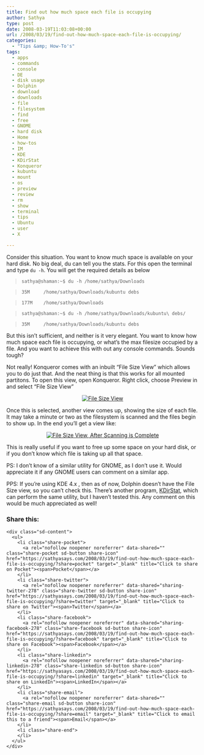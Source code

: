 ```yaml
---
title: Find out how much space each file is occupying
author: Sathya
type: post
date: 2008-03-19T11:03:08+00:00
url: /2008/03/19/find-out-how-much-space-each-file-is-occupying/
categories:
  - "Tips &amp; How-To's"
tags:
  - apps
  - commands
  - console
  - DE
  - disk usage
  - Dolphin
  - download
  - downloads
  - file
  - filesystem
  - find
  - free
  - GNOME
  - hard disk
  - Home
  - how-tos
  - IM
  - KDE
  - KDirStat
  - Konqueror
  - kubuntu
  - mount
  - os
  - preview
  - review
  - rm
  - show
  - terminal
  - tips
  - Ubuntu
  - user
  - X

---
```

Consider this situation. You want to know much space is available on your hard disk. No big deal, du can tell you the stats. For this open the terminal and type `du -h`. You will get the required details as below

> `sathya@shaman:~$ du -h /home/sathya/Downloads`
  
> `35M     /home/sathya/Downloads/kubuntu debs`
  
> `177M    /home/sathya/Downloads`
  
> `sathya@shaman:~$ du -h /home/sathya/Downloads/kubuntu\ debs/`
  
> `35M     /home/sathya/Downloads/kubuntu debs`

But this isn&#8217;t sufficient, and neither is it very elegant. You want to know how much space each file is occupying, or what&#8217;s the max filesize occupied by a file. And you want to achieve this with out any console commands. Sounds tough?

Not really! Konqueror comes with an inbuilt &#8220;File Size View&#8221; which allows you to do just that. And the neat thing is that this works for all mounted partitons. To open this view, open Konqueror. Right click, choose Preview in and select &#8220;File Size View&#8221;

<p align="center">
  <a href="https://i1.wp.com/sathyasays.com/wp-content/uploads/2008/03/filesizwview.jpg" title="File Size View"><img src="https://i2.wp.com/sathyasays.com/wp-content/uploads/2008/03/filesizwview.thumbnail.jpg?w=740" alt="File Size View" data-recalc-dims="1" /></a>
</p>

<p align="left">
  Once this is selected, another view comes up, showing the size of each file. It may take a minute or two as the filesystem is scanned and the files begin to show up. In the end you&#8217;ll get a view like:
</p>

<p align="center">
  <a href="https://i2.wp.com/sathyasays.com/wp-content/uploads/2008/03/filesizwview1.jpg" title="File Size View, After Scanning is Complete"><img src="https://i0.wp.com/sathyasays.com/wp-content/uploads/2008/03/filesizwview1.thumbnail.jpg?w=740" alt="File Size View, After Scanning is Complete" data-recalc-dims="1" /></a>
</p>

<p align="left">
  This is really useful if you want to free up some space on your hard disk, or if you don&#8217;t know which file is taking up all that space.
</p>

<p align="left">
  PS: I don&#8217;t know of a similar utility for GNOME, as I don&#8217;t use it. Would appreciate it if any GNOME users can comment on a similar app.
</p>

PPS: If you&#8217;re using KDE 4.x , then as of now, Dolphin doesn&#8217;t have the File Size view, so you can&#8217;t check this. There&#8217;s another program, [KDirStat][1], which can perform the same utility, but I haven&#8217;t tested this. Any comment on this would be much appreciated as well!

<div class="sharedaddy sd-sharing-enabled">
  <div class="robots-nocontent sd-block sd-social sd-social-icon-text sd-sharing">
    <h3 class="sd-title">
      Share this:
    </h3>
    
    <div class="sd-content">
      <ul>
        <li class="share-pocket">
          <a rel="nofollow noopener noreferrer" data-shared="" class="share-pocket sd-button share-icon" href="https://sathyasays.com/2008/03/19/find-out-how-much-space-each-file-is-occupying/?share=pocket" target="_blank" title="Click to share on Pocket"><span>Pocket</span></a>
        </li>
        <li class="share-twitter">
          <a rel="nofollow noopener noreferrer" data-shared="sharing-twitter-278" class="share-twitter sd-button share-icon" href="https://sathyasays.com/2008/03/19/find-out-how-much-space-each-file-is-occupying/?share=twitter" target="_blank" title="Click to share on Twitter"><span>Twitter</span></a>
        </li>
        <li class="share-facebook">
          <a rel="nofollow noopener noreferrer" data-shared="sharing-facebook-278" class="share-facebook sd-button share-icon" href="https://sathyasays.com/2008/03/19/find-out-how-much-space-each-file-is-occupying/?share=facebook" target="_blank" title="Click to share on Facebook"><span>Facebook</span></a>
        </li>
        <li class="share-linkedin">
          <a rel="nofollow noopener noreferrer" data-shared="sharing-linkedin-278" class="share-linkedin sd-button share-icon" href="https://sathyasays.com/2008/03/19/find-out-how-much-space-each-file-is-occupying/?share=linkedin" target="_blank" title="Click to share on LinkedIn"><span>LinkedIn</span></a>
        </li>
        <li class="share-email">
          <a rel="nofollow noopener noreferrer" data-shared="" class="share-email sd-button share-icon" href="https://sathyasays.com/2008/03/19/find-out-how-much-space-each-file-is-occupying/?share=email" target="_blank" title="Click to email this to a friend"><span>Email</span></a>
        </li>
        <li class="share-end">
        </li>
      </ul>
    </div>
  </div>
</div>

 [1]: http://kdirstat.sourceforge.net/ "KDirStat"